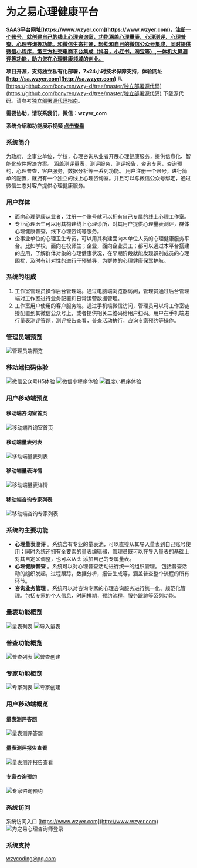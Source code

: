# 为之易心理健康平台

 **SAAS平台网址[https://www.wzyer.com](https://www.wzyer.com)，注册一个账号，就创建自己的线上心理咨询室，功能涵盖心理量表、心理测评、心理普查、心理咨询等功能。和微信生态打通，轻松和自己的微信公众号集成，同时提供微信小程序，第三方社交电商平台集成（抖音，小红书，淘宝等）,一体机大屏测评等功能，助力您在心理健康领域的创业。**

 **项目开源，支持独立私有化部署，7x24小时技术保障支持，体验网址[http://sa.wzyer.com](http://sa.wzyer.com)** 
 从[https://github.com/bonyren/wzy-xl/tree/master/独立部署源代码](https://github.com/bonyren/wzy-xl/tree/master/独立部署源代码) 下载源代码。请参考[独立部署源代码指南](https://github.com/bonyren/wzy-xl/blob/master/%E7%8B%AC%E7%AB%8B%E9%83%A8%E7%BD%B2%E6%BA%90%E4%BB%A3%E7%A0%81%E6%8C%87%E5%8D%97.md)。
 
 **需要协助，请联系我们，微信：wzyer_com**

 **系统介绍和功能展示视频 [点击查看](https://space.bilibili.com/1704374357/channel/seriesdetail?sid=3652047)** 
 
### 系统简介

为政府，企事业单位，学校，心理咨询从业者开展心理健康服务，提供信息化、智能化软件解决方案。
涵盖测评量表，测评服务，测评报告，咨询专家，咨询预约，心理普查，客户服务，数据分析等一系列功能。
用户注册一个账号，进行简单的配置，就拥有一个独立的线上心理咨询室。并且可以与微信公众号绑定，通过微信生态对客户提供心理健康服务。

### 用户群体


- 面向心理健康从业者，注册一个账号就可以拥有自己专属的线上心理工作室。
- 专业心理医生可以用其构建线上心理诊所，对其用户提供心理量表测评，群体心理健康普查，线下心理咨询等服务。
- 企事业单位的心理卫生专员，可以用其构建面向本单位人员的心理健康服务平台。比如学校，面向在校师生；企业，面向企业员工；都可以通过本平台搭建的应用，了解群体对象的心理健康状况，在早期阶段就能发现识别成员的心理困扰，及时有针对性的进行干预辅导，为群体的心理健康保驾护航。


### 系统的组成

1. 工作室管理员操作后台管理端。通过电脑端浏览器访问，管理员通过后台管理端对工作室进行业务配置和日常运营数据管理。
2. 工作室用户使用的客户服务端。通过手机端微信访问，管理员可以将工作室链接配置到其微信公众号上，或者提供相关二维码给用户扫码。用户在手机端进行量表测评答题，测评报告查看，普查活动执行，咨询专家预约等操作。 

### 管理员端预览
![管理员端预览](https://github.com/user-attachments/assets/4ce1a646-2016-4bd1-9edf-ae4e7d844f93 "管理员端预览")


### 移动端扫码体验
![微信公众号H5体验](https://github.com/user-attachments/assets/e2cdf1bd-a482-4d22-bcb2-d6df2e19604f "微信公众号H5.png")
![微信小程序体验](https://github.com/user-attachments/assets/5fbed27b-9b1f-4b4a-8025-b60d663e11e0 "微信小程序二维码.png")
![百度小程序体验](https://github.com/user-attachments/assets/cf7225e8-423e-4f5a-b639-3b5ac561e282 "百度小程序二维码.png")

### 用户移动端预览
#### 移动端咨询室首页
![移动端咨询室首页](https://github.com/user-attachments/assets/f8970821-9a7f-4e9a-9e73-79e4fdb53e4c "移动端咨询室首页")
#### 移动端量表列表
![移动端量表列表](https://github.com/user-attachments/assets/a9cd09d1-dc04-445f-a60e-7c19f6cb7b44 "移动端量表列表")
#### 移动端量表详情
![移动端量表详情](https://github.com/user-attachments/assets/3d379a43-9dc5-4f05-809c-fb98a1885193 "移动端量表详情")
#### 移动端咨询专家列表
![移动端咨询专家列表](https://github.com/user-attachments/assets/994d95ac-a3b9-4d6b-b9f4-9499ca2fc1ca "移动端咨询专家列表")

### 系统的主要功能
-  **心理量表测评** 。系统含有专业的量表池，可以直接从其导入量表到自己账号使用；同时系统还拥有全要素的量表编辑器，管理员既可以在导入量表的基础上对其自定义调整，也可以从头 添加自己的专属量表。
-  **心理健康普查** 。系统可以对心理普查活动进行统一的组织管理。 包括普查活动的组织发起，过程跟踪，数据分析，报告生成等，涵盖普查整个流程的所有环节。
-  **咨询业务管理** 。系统可以对咨询专家的心理咨询服务进行统一化、规范化管理。包括专家的个人信息，时间排期，预约流程，服务跟踪等系列功能。

### 量表功能概览
![量表列表](https://github.com/user-attachments/assets/b5ebdfd9-b4de-411b-8f74-8f12bb45c832 "量表列表")
![导入量表](https://github.com/user-attachments/assets/63b027b5-5602-467d-8d67-0b6def265c59 "导入量表")

### 普查功能概览
![普查列表](https://github.com/user-attachments/assets/d0ef3809-6c25-4f80-bfce-e8f3acf56970 "普查列表")
![普查创建](https://github.com/user-attachments/assets/84d8b399-9aa0-4eb0-a5be-f232d16e06f8 "普查创建")

### 专家功能概览
![专家列表](https://github.com/user-attachments/assets/26a23105-cec9-493d-bac3-b84496ebed3d "专家列表")
![专家创建](https://github.com/user-attachments/assets/c81acab9-36aa-4e7b-9ce5-c91350a211b8 "专家创建")

### 用户移动端概览
#### 量表测评答题
![量表测评答题](https://github.com/user-attachments/assets/b10879f8-05bf-4a71-9376-da02a9058b59 "量表测评答题")

#### 量表测评报告查看
![量表测评报告查看](https://github.com/user-attachments/assets/73a992cc-5749-4198-aa6e-291345276415 "量表测评报告查看")

#### 专家咨询预约
![专家咨询预约](https://github.com/user-attachments/assets/a151f19d-df4f-4fc6-982e-92e2a1fcc61d "专家咨询预约")

### 系统访问
系统访问入口 [https://www.wzyer.com](http://www.wzyer.com)
![为之易心理咨询师登录](https://github.com/user-attachments/assets/8ff3d15d-ff47-4348-a539-9ac13ceb3f60 "为之易心理咨询师登录")

### 系统支持
[wzycoding@qq.com](mailto://wzycoding@qq.com)
